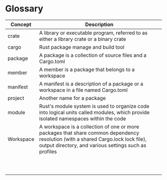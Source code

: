 # Glossary

| Concept | Description |
| ----------- | ----------- |
| crate | A library or executable program, referred to as either a library crate or a binary crate|
| cargo | Rust package manage and build tool |
| package | A package is a collection of source files and a Cargo.toml |
| member | A member is a package that belongs to a workspace|
| manifest |  A manifest is a description of a package or a workspace in a file named Cargo.toml|
| project | Another name for a package |
| module | Rust's module system is used to organize code into logical units called modules, which provide isolated namespaces within the code|
| Workspace | A workspace is a collection of one or more packages that share common dependency resolution (with a shared Cargo.lock lock file), output directory, and various settings such as profiles|
|  |  |
|  |  |
|  |  |
|  |  |
|  |  |
|  |  |
|  |  |
|  |  |
|  |  |
|  |  |